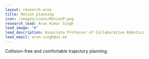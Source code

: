 ```yaml
---
layout: research-area
title: Motion planning
icon: /images/icons/MotionP.png
research_lead: Arun Kumar Singh
lead_image: "#"
lead_description: Associate Professor of Collaborative Robotics
lead_email: arun.singh@ut.ee
---
```


Collision-free and comfortable trajectory planning.

